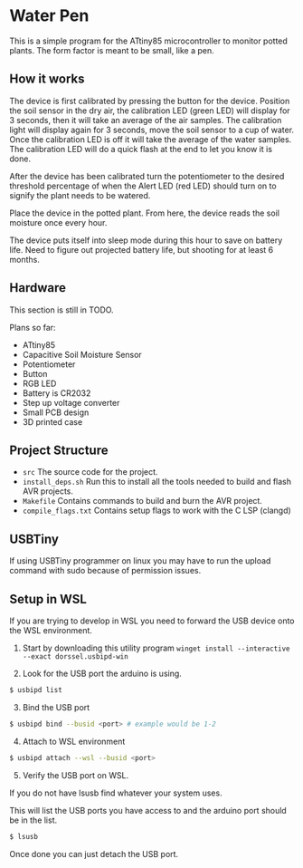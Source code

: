# Water Pen

This is a simple program for the ATtiny85 microcontroller to monitor
potted plants. The form factor is meant to be small, like a pen.

## How it works

The device is first calibrated by pressing the button for the device.
Position the soil sensor in the dry air, the calibration LED (green LED) will
display for 3 seconds, then it will take an average of the air samples. The
calibration light will display again for 3 seconds, move the soil sensor to
a cup of water. Once the calibration LED is off it will take the average of
the water samples. The calibration LED will do a quick flash at the end to let
you know it is done.

After the device has been calibrated turn the potentiometer to the desired
threshold percentage of when the Alert LED (red LED) should turn on to signify
the plant needs to be watered.

Place the device in the potted plant. From here, the device reads the soil
moisture once every hour.

The device puts itself into sleep mode during this hour to save on battery life.
Need to figure out projected battery life, but shooting for at least 6 months.

## Hardware

This section is still in TODO.

Plans so far:
- ATtiny85
- Capacitive Soil Moisture Sensor
- Potentiometer
- Button
- RGB LED
- Battery is CR2032
- Step up voltage converter
- Small PCB design
- 3D printed case

## Project Structure

- `src` The source code for the project.
- `install_deps.sh` Run this to install all the tools needed to build and flash AVR projects.
- `Makefile` Contains commands to build and burn the AVR project.
- `compile_flags.txt` Contains setup flags to work with the C LSP (clangd)

## USBTiny

If using USBTiny programmer on linux you may have to run the upload command with sudo because
of permission issues.


## Setup in WSL

If you are trying to develop in WSL you need to forward the USB device onto the WSL environment.

1. Start by downloading this utility program `winget install --interactive --exact dorssel.usbipd-win`

2. Look for the USB port the arduino is using.

```bash
$ usbipd list
```

3. Bind the USB port

```bash
$ usbipd bind --busid <port> # example would be 1-2
```

4. Attach to WSL environment

```bash
$ usbipd attach --wsl --busid <port>
```

5. Verify the USB port on WSL.

If you do not have lsusb find whatever your system uses.

This will list the USB ports you have access to and the arduino port should be in the list.

```bash
$ lsusb
```

Once done you can just detach the USB port.


